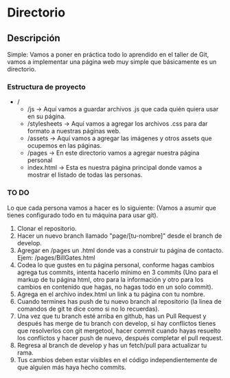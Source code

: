 # Directorio
## Descripción

Simple: Vamos a poner en práctica todo lo aprendido en el taller de Git, vamos a implementar una página web muy simple que básicamente es un directorio.

### Estructura de proyecto

- /
  - /js  -> Aquí vamos a guardar archivos .js que cada quién quiera usar en su página.
  - /stylesheets  -> Aquí vamos a agregar los archivos .css para dar formato a nuestras páginas web.
  - /assets -> Aquí vamos a agregar las imágenes y otros assets que ocupemos en las páginas.
  - /pages -> En este directorio vamos a agregar nuestra página personal
  - index.html  -> Esta es nuestra página principal donde vamos a mostrar el listado de todas las personas.


### TO DO
Lo que cada persona vamos a hacer es lo siguiente:
(Vamos a asumir que tienes configurado todo en tu máquina para usar git).

1. Clonar el repositorio.
2. Hacer un nuevo branch llamado "page/[tu-nombre]" desde el branch de develop.
3. Agregar en /pages un .html donde vas a construir tu página de contacto. Ejem: /pages/BillGates.html
4. Codea lo que gustes en tu página personal, conforme hagas cambios agrega tus commits, intenta hacerlo mínimo en 3 commits (Uno para el markup de tu página html, otro para la información y otro para los cambios en contenido que hagas, no hagas todo en un solo commit).
5. Agrega en el archivo index.html un link a tu página con tu nombre.
6. Cuando termines has push de tu nuevo branch al repositorio (la linea de comandos de git te dice como si no lo recuerdas).
7. Una vez que tu branch esté arriba en github, has un Pull Request y después has merge de tu branch con develop, si hay conflictos tienes que resolverlos con git mergetool, hacer commit cuando hayas resuelto los conflictos y hacer push de nuevo, después completar el pull request.
8. Regresa al branch de develop y has un fetch/pull para actualizar tu rama.
9. Tus cambios deben estar visibles en el código independientemente de que alguien más haya hecho commits.
